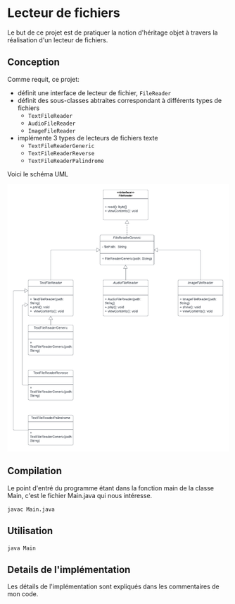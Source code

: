# Lecteur de fichiers

Le but de ce projet est de pratiquer la notion d'héritage objet
à travers la réalisation d'un lecteur de fichiers.

## Conception

Comme requit, ce projet:
- définit une interface de lecteur de fichier, `FileReader`  
- définit des sous-classes abtraites correspondant à différents types de fichiers
    - `TextFileReader`
    - `AudioFileReader`
    - `ImageFileReader`
- implémente 3 types de lecteurs de fichiers texte
    - `TextFileReaderGeneric`
    - `TextFileReaderReverse`
    - `TextFileReaderPalindrome`

Voici le schéma UML

![schéma UML](FileReader-UML-diagram.png)

## Compilation

Le point d'entré du programme étant dans la fonction main de la classe Main, c'est le fichier Main.java qui nous intéresse.

```
javac Main.java
```

## Utilisation

```
java Main
```

## Details de l'implémentation

Les détails de l'implémentation sont expliqués dans les commentaires de mon code.

